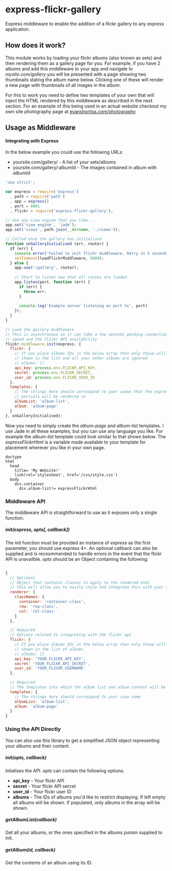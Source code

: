 express-flickr-gallery
======================

Express middleware to enable the addition of a flickr gallery to any express
application.

## How does it work?
This module works by loading your flickr albums (also known as sets) and then
rendering them as a gallery page for you. For example, if you have 2 albums
and add this middleware to your app and navigate to _mysite.com/gallery_ you
will be presented with a page showing two thumbnails stating the album name
below. Clicking one of these will render a new page with thumbnails of all
images in the album.

For this to work you need to define two templates of your own that will inject
the HTML rendered by this middleware as described in the next section. For an
example of this being used in an actual website checkout my own site
photography page at [evanshortiss.com/photography](http://evanshortiss.com/photography)

## Usage as Middleware

#### Integrating with Express
In the below example you could use the following URLs:

* yoursite.com/gallery/ - A list of your sets/albums
* yoursite.com/gallery/:albumId - The images contained in album with _albumId_

```javascript
'use strict';

var express = require('express')
  , path = require('path')
  , app = express()
  , port = 8001
  , flickr = require('express-flickr-gallery');

// Use any view engine that you like...
app.set('view engine', 'jade');
app.set('views', path.join(__dirname, './views'));

// Called once the gallery has initialised
function onGalleryInitialised (err, router) {
  if (err) {
    console.error('Failed to init flickr middleware. Retry in 5 seconds');
    setTimeout(loadFlickrMiddleware, 5000);
  } else {
    app.use('/gallery', router);
    
    // Start to listen now that all routes are loaded
    app.listen(port, function (err) {
      if (err) {
        throw err;
      }
    
      console.log('Example server listening on port %s', port)
    });
  }
}

// Load the gallery middleware
// This is asynchronous so it can take a few seconds pending connection
// speed and the flickr API availability
flickr.middleware.init(express, {
  flickr: {
    // If you place albums IDs in the below array then only those will be
    // shown in the list and all your other albums are ignored
    // albums: []
    api_key: process.env.FLICKR_API_KEY,
    secret: process.env.FLICKR_SECRET,
    user_id: process.env.FLICKR_USER_ID
  },
  templates: {
    // The strings here should correspond to your views that the express-flickr
    // partials will be rendered in
    albumList: 'album-list',
    album: 'album-page'
  }
}, onGalleryInitialised);
```

Now you need to simply create the _album-page_ and _album-list_ templates. I
use Jade in all these examples, but you can use any language you like. For
example the _album-list_ template could look similar to that shown below. The
_expressFlickrHtml_ is a variable made available to your template for placement
wherever you like in your own page.

```jade
doctype
html
  head
    title= 'My Website!'
    link(rel='stylesheet', href='/css/style.css')
  body
    div.container
      div.album-list!= expressFlickrHtml
```

### Middleware API
The middleware API is straightforward to use as it exposes only a single
function.

##### init(express, opts[, callback])
The init function must be provided an instance of _express_ as the first
parameter, you should use express 4+. An optional callback can also be supplied
and is receommended to handle errors in the event that the flickr API is
unavailble. _opts_ should be an Object containing the following:

```javascript

{
  // Optional
  // Object that contains classes to apply to the rendered html
  // this will allow you to easily style and integrate this with your site
  renderer: {
    classNames: {
      container: 'container-class',
      row: 'row-class',
      col: 'col-class'
    }
  },

  // Required
  // Options related to integrating with the flickr api
  flickr: {
    // If you place albums IDs in the below array then only those will be
    // shown in the list of albums
    // albums: []
    api_key: 'YOUR_FLICKR_API_KEY',
    secret: 'YOUR_FLICKR_API_SECRET',
    user_id: 'YOUR_FLICKR_USERNAME'
  },

  // Required
  // The templates into which the album list and album content will be loaded
  templates: {
    // The strings here should correspond to your view name
    albumList: 'album-list',
    album: 'album-page'
  }
}

```

### Using the API Directly
You can also use this library to get a simplified JSON object representing
your albums and their content.

##### init(opts, callback)
Intialises the API. _opts_ can contain the following options.

* **api_key** - Your flickr API
* **secret** - Your flickr API secret
* **user_id** - Your flickr user ID
* **albums** - The IDs of albums you'd like to restrict displaying. If left
empty all albums will be shown. If populated, only albums in the array will be
shown.

##### getAlbumList(callback)
Get all your albums, or the ones specified in the albums _param_ supplied to
init.


##### getAlbum(id, callback)
Get the contents of an album using its ID.



